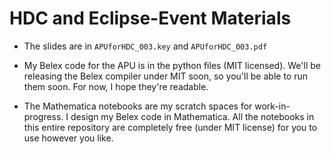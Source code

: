 # HDC and Eclipse-Event Materials

- The slides are in `APUforHDC_003.key` and `APUforHDC_003.pdf`

- My Belex code for the APU is in the python files (MIT licensed). We'll be
  releasing the Belex compiler under MIT soon, so you'll be able to run them
  soon. For now, I hope they're readable.

- The Mathematica notebooks are my scratch spaces for work-in-progress. I design
  my Belex code in Mathematica. All the notebooks in this entire repository are
  completely free (under MIT license) for you to use however you like.
